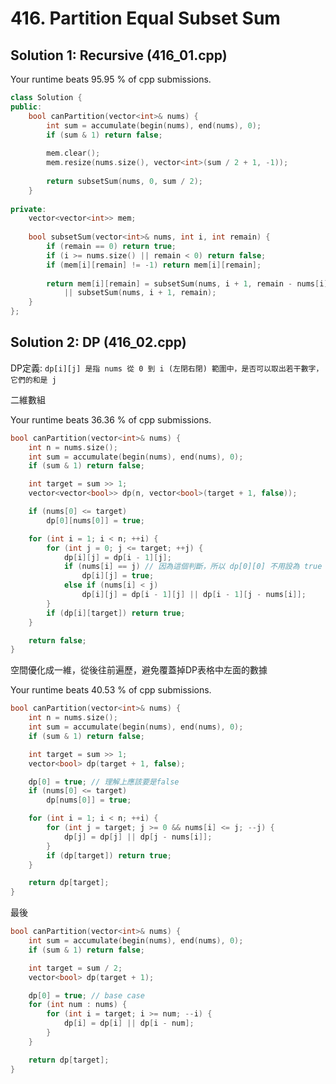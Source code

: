 # 416. Partition Equal Subset Sum

## Solution 1: Recursive (416_01.cpp)

Your runtime beats 95.95 % of cpp submissions.

```cpp
class Solution {
public:
    bool canPartition(vector<int>& nums) {
        int sum = accumulate(begin(nums), end(nums), 0);
        if (sum & 1) return false;
        
        mem.clear();
        mem.resize(nums.size(), vector<int>(sum / 2 + 1, -1));
        
        return subsetSum(nums, 0, sum / 2);
    }
    
private:
    vector<vector<int>> mem;
    
    bool subsetSum(vector<int>& nums, int i, int remain) {
        if (remain == 0) return true;
        if (i >= nums.size() || remain < 0) return false;
        if (mem[i][remain] != -1) return mem[i][remain];
        
        return mem[i][remain] = subsetSum(nums, i + 1, remain - nums[i])
            || subsetSum(nums, i + 1, remain);
    }
};
```

## Solution 2: DP (416_02.cpp)

DP定義: ```dp[i][j] 是指 nums 從 0 到 i (左閉右閉) 範圍中，是否可以取出若干數字，它們的和是 j```

二維數組

Your runtime beats 36.36 % of cpp submissions.

```cpp
bool canPartition(vector<int>& nums) {
    int n = nums.size();
    int sum = accumulate(begin(nums), end(nums), 0);
    if (sum & 1) return false;

    int target = sum >> 1;
    vector<vector<bool>> dp(n, vector<bool>(target + 1, false));

    if (nums[0] <= target)
        dp[0][nums[0]] = true;

    for (int i = 1; i < n; ++i) {
        for (int j = 0; j <= target; ++j) {
            dp[i][j] = dp[i - 1][j];
            if (nums[i] == j) // 因為這個判斷，所以 dp[0][0] 不用設為 true
                dp[i][j] = true;
            else if (nums[i] < j)
                dp[i][j] = dp[i - 1][j] || dp[i - 1][j - nums[i]];
        }
        if (dp[i][target]) return true;
    }

    return false;
}
```

空間優化成一維，從後往前遍歷，避免覆蓋掉DP表格中左面的數據

Your runtime beats 40.53 % of cpp submissions.

```cpp
bool canPartition(vector<int>& nums) {
    int n = nums.size();
    int sum = accumulate(begin(nums), end(nums), 0);
    if (sum & 1) return false;

    int target = sum >> 1;
    vector<bool> dp(target + 1, false);

    dp[0] = true; // 理解上應該要是false
    if (nums[0] <= target)
        dp[nums[0]] = true;

    for (int i = 1; i < n; ++i) {
        for (int j = target; j >= 0 && nums[i] <= j; --j) {
            dp[j] = dp[j] || dp[j - nums[i]];
        }
        if (dp[target]) return true;
    }

    return dp[target];
}
```

最後

```cpp
bool canPartition(vector<int>& nums) {
    int sum = accumulate(begin(nums), end(nums), 0);
    if (sum & 1) return false;

    int target = sum / 2;
    vector<bool> dp(target + 1);

    dp[0] = true; // base case
    for (int num : nums) {
        for (int i = target; i >= num; --i) {
            dp[i] = dp[i] || dp[i - num];
        }
    }

    return dp[target];
}
```
